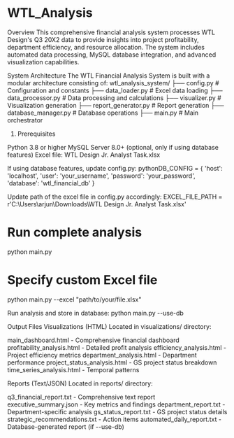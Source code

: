 # WTL_Analysis
Overview
This comprehensive financial analysis system processes WTL Design's Q3 20X2 data to provide insights into project profitability, department efficiency, and resource allocation. The system includes automated data processing, MySQL database integration, and advanced visualization capabilities.

System Architecture
The WTL Financial Analysis System is built with a modular architecture consisting of:
wtl_analysis_system/
├── config.py              # Configuration and constants
├── data_loader.py         # Excel data loading
├── data_processor.py      # Data processing and calculations
├── visualizer.py          # Visualization generation
├── report_generator.py    # Report generation
├── database_manager.py    # Database operations
├── main.py               # Main orchestrator

1. Prerequisites

Python 3.8 or higher
MySQL Server 8.0+ (optional, only if using database features)
Excel file: WTL Design Jr. Analyst Task.xlsx

If using database features, update config.py:
pythonDB_CONFIG = {
    'host': 'localhost',
    'user': 'your_username',
    'password': 'your_password',
    'database': 'wtl_financial_db'
}

Update path of the excel file in config.py accordingly:
EXCEL_FILE_PATH = r'C:\Users\arjun\Downloads\WTL Design Jr. Analyst Task.xlsx'

# Run complete analysis
python main.py

# Specify custom Excel file
python main.py --excel "path/to/your/file.xlsx"

Run analysis and store in database:
python main.py --use-db

Output Files
Visualizations (HTML)
Located in visualizations/ directory:

main_dashboard.html - Comprehensive financial dashboard
profitability_analysis.html - Detailed profit analysis
efficiency_analysis.html - Project efficiency metrics
department_analysis.html - Department performance
project_status_analysis.html - GS project status breakdown
time_series_analysis.html - Temporal patterns

Reports (Text/JSON)
Located in reports/ directory:

q3_financial_report.txt - Comprehensive text report
executive_summary.json - Key metrics and findings
department_report.txt - Department-specific analysis
gs_status_report.txt - GS project status details
strategic_recommendations.txt - Action items
automated_daily_report.txt - Database-generated report (if --use-db)

